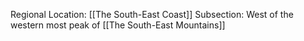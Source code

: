 Regional Location: [[The South-East Coast]]
Subsection: West of the western most peak of [[The South-East Mountains]]

